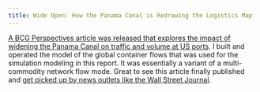 ```yaml
---
title: Wide Open: How the Panama Canal is Redrawing the Logistics Map
---
```


[A BCG Perspectives article was released that explores the impact of widening the Panama Canal on traffic and volume at US ports](https://www.bcgperspectives.com/content/articles/transportation-travel-tourism-how-panama-canal-expansion-is-redrawing-logistics/). I built and operated the model of the global container flows that was used for the simulation modeling in this report. It was essentially a variant of a multi-commodity network flow mode. Great to see this article finally published and [get picked up by news outlets like the Wall Street Journal](http://www.wsj.com/articles/east-coast-ports-could-see-a-substantial-traffic-boost-from-panama-canal-expansion-report-1434603601).
